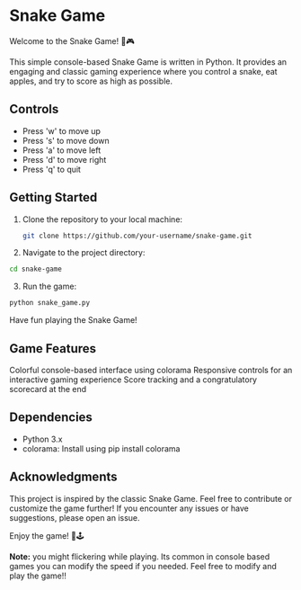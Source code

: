 # Snake Game

Welcome to the Snake Game! 🐍🎮

This simple console-based Snake Game is written in Python. It provides an engaging and classic gaming experience where you control a snake, eat apples, and try to score as high as possible.

## Controls

- Press 'w' to move up
- Press 's' to move down
- Press 'a' to move left
- Press 'd' to move right
- Press 'q' to quit

## Getting Started

1. Clone the repository to your local machine:

   ```bash
   git clone https://github.com/your-username/snake-game.git
   ```
2. Navigate to the project directory:

```bash
cd snake-game
```
3. Run the game:

```bash
python snake_game.py
```
Have fun playing the Snake Game!

## Game Features
Colorful console-based interface using colorama
Responsive controls for an interactive gaming experience
Score tracking and a congratulatory scorecard at the end

## Dependencies
- Python 3.x
- colorama: Install using pip install colorama

## Acknowledgments
This project is inspired by the classic Snake Game.
Feel free to contribute or customize the game further! If you encounter any issues or have suggestions, please open an issue.

Enjoy the game! 🐍🕹️

**Note:** you might flickering while playing. Its common in console based games you can modify the speed if you needed. Feel free to modify and play the game!! 
